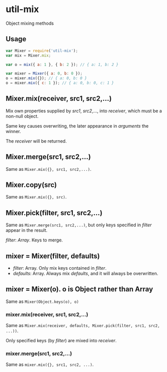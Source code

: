 # util-mix
Object mixing methods

## Usage

```javascript
var Mixer = require('util-mix');
var mix = Mixer.mix;

var o = mix({ a: 1 }, { b: 2 }); // { a: 1, b: 2 }

var mixer = Mixer({ a: 0, b: 0 });
o = mixer.mix({}); // { a: 0, b: 0 }
o = mixer.mix({ c: 1 }); // { a: 0, b: 0, c: 1 }
```

## Mixer.mix(receiver, src1, src2,...)
Mix own properties supplied by *src1*, *src2*,..., into *receiver*, which must be a non-null object.

Same key causes overwriting, the later appearance in *arguments* the winner.

The *receiver* will be returned.

## Mixer.merge(src1, src2,...)
Same as `Mixer.mix({}, src1, src2,...)`.

## Mixer.copy(src)
Same as `Mixer.mix({}, src)`.

## Mixer.pick(filter, src1, src2,...)
Same as `Mixer.merge(src1, src2,...)`, but only keys specified in *filter* appear in the result.

*filter*: *Array*. Keys to merge.

## mixer = Mixer(filter, defaults)

* *filter*: Array. Only mix keys contained in *filter*.
* *defaults*: Array. Always mix *defaults*, and it will always be overwritten.

## mixer = Mixer(o). o is Object rather than Array
Same as `Mixer(Object.keys(o), o)`

### mixer.mix(receiver, src1, src2,...)

Same as `Mixer.mix(receiver, defaults, Mixer.pick(filter, src1, src2, ...))`.

Only specified keys (by *filter*) are mixed into *receiver*.

### mixer.merge(src1, src2,...)

Same as `mixer.mix({}, src1, src2, ...)`.


